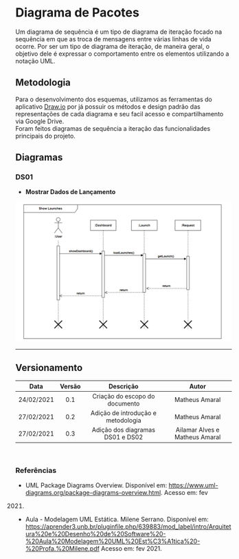 # Diagrama de Pacotes

Um diagrama de sequência é um tipo de diagrama de iteração focado na sequência em que as troca de mensagens entre várias linhas de vida ocorre. Por ser um tipo de diagrama de iteração, de maneira geral, o objetivo dele é expressar o comportamento entre os elementos utilizando a notação UML.

## Metodologia

Para o desenvolvimento dos esquemas, utilizamos as ferramentas do aplicativo [Draw.io](https://app.diagrams.net/) por já possuir os métodos e design padrão das representações de cada diagrama e seu facil acesso e compartilhamento via Google Drive.  
Foram feitos diagramas de sequência a iteração das funcionalidades principais do projeto. 

## Diagramas

### DS01
* **Mostrar Dados de Lançamento**

![Diagrama de Sequência 01](../assets/sequency/sequency.png)

---

## Versionamento

|Data|Versão|Descrição|Autor|
|:--------:|:---:|:-------------------:|:------------:|
|24/02/2021| 0.1 | Criação do escopo do documento| Matheus Amaral
|27/02/2021| 0.2 | Adição de introdução e metodologia | Matheus Amaral
|27/02/2021| 0.3 | Adição dos diagramas DS01 e DS02 | Ailamar Alves e Matheus Amaral
  
</br>

### Referências

- UML Package Diagrams Overview. Disponível em: <https://www.uml-diagrams.org/package-diagrams-overview.html>. Acesso em: fev 
2021.
- Aula - Modelagem UML Estática. Milene Serrano. Disponível em: <https://aprender3.unb.br/pluginfile.php/639883/mod_label/intro/Arquitetura%20e%20Desenho%20de%20Software%20-%20Aula%20Modelagem%20UML%20Est%C3%A1tica%20-%20Profa.%20Milene.pdf> Acesso em: fev 2021.